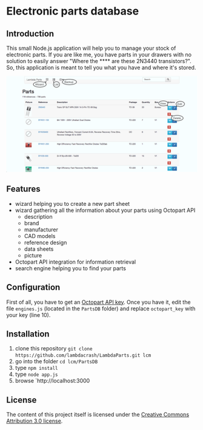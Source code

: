 # Electronic parts database
## Introduction
This small Node.js application will help you to manage your stock of electronic parts. If you are like me, you have parts in your drawers with no solution to easily answer "Where the **** are these 2N3440 transistors?". So, this application is meant to tell you what you have and where it's stored.

![Demo](https://raw.githubusercontent.com/lambdacrash/LambdaParts/master/animation.gif)

## Features
* wizard helping you to create a new part sheet
* wizard gathering all the information about your parts using Octopart API
  * description
  * brand
  * manufacturer
  * CAD models
  * reference design
  * data sheets
  * picture
* Octopart API integration for information retrieval 
* search engine helping you to find your parts

## Configuration
First of all, you have to get an [Octopart API key](http://octopart.com/api/home). Once you have it, edit the file `engines.js` (located in the `PartsDB` folder) and replace `octopart_key` with your key (line 10).

## Installation
1. clone this repository `git clone https://github.com/lambdacrash/LambdaParts.git lcm` 
2. go into the folder `cd lcm/PartsDB`
3. type `npm install`
4. type `node app.js`
5. browse `http://localhost:3000

## License
The content of this project itself is licensed under the
[Creative Commons Attribution 3.0 license](http://creativecommons.org/licenses/by/3.0/us/deed.en_US).
